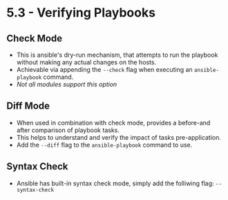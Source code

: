 # 5.3 - Verifying Playbooks

## Check Mode

- This is ansible's dry-run mechanism, that attempts to run the playbook without making any actual changes on the hosts.
- Achievable via appending the `--check` flag when executing an `ansible-playbook` command.
- *Not all modules support this option*

## Diff Mode

- When used in combination with check mode, provides a before-and after comparison of playbook tasks.
- This helps to understand and verify the impact of tasks pre-application.
- Add the `--diff` flag to the `ansible-playbook` command to use.

## Syntax Check

- Ansible has built-in syntax check mode, simply add the folliwing flag: `--syntax-check`

